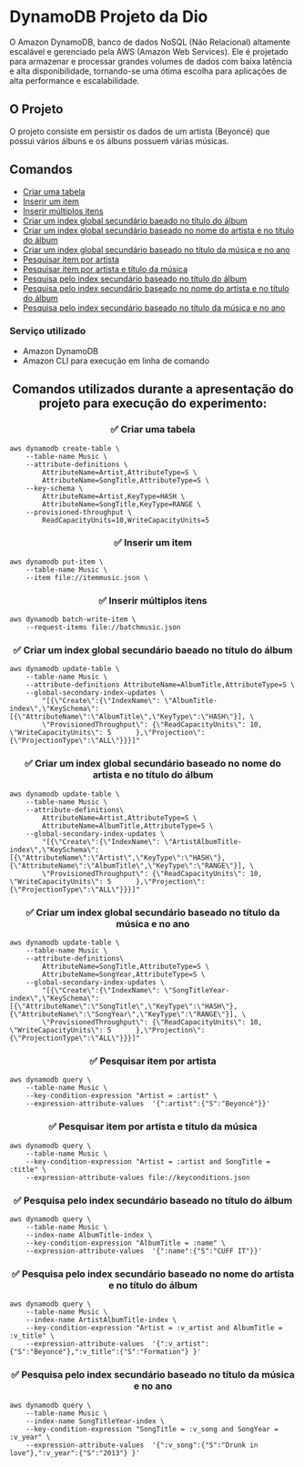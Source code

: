 # DynamoDB Projeto da Dio
O Amazon DynamoDB, banco de dados NoSQL (Não Relacional) altamente escalável e gerenciado pela AWS (Amazon Web Services). Ele é projetado para armazenar e processar grandes volumes de dados com baixa latência e alta disponibilidade, tornando-se uma ótima escolha para aplicações de alta performance e escalabilidade.

## O Projeto
 O projeto consiste em persistir os dados de um artista (Beyoncé) que possui vários álbuns e os álbuns possuem várias músicas.

## Comandos
* [Criar uma tabela](#✅-criar-uma-tabela)
* [Inserir um item](#✅-inserir-um-item)
* [Inserir múltiplos itens](#✅-inserir-múltiplos-itens)
* [Criar um index global secundário baeado no título do álbum](#✅-criar-um-index-global-secundário-baeado-no-título-do-álbum)
* [Criar um index global secundário baseado no nome do artista e no título do álbum](#✅-criar-um-index-global-secundário-baseado-no-nome-do-artista-e-no-título-do-álbum)
* [Criar um index global secundário baseado no título da música e no ano](#✅-criar-um-index-global-secundário-baseado-no-título-da-música-e-no-ano)
* [Pesquisar item por artista](#✅-pesquisar-item-por-artista)
* [Pesquisar item por artista e título da música](#✅-pesquisar-item-por-artista-e-título-da-música)
* [Pesquisa pelo index secundário baseado no título do álbum](#✅-pesquisa-pelo-index-secundário-baseado-no-título-do-álbum)
* [Pesquisa pelo index secundário baseado no nome do artista e no título do álbum](#✅-pesquisa-pelo-index-secundário-baseado-no-nome-do-artista-e-no-título-do-álbum)
* [Pesquisa pelo index secundário baseado no título da música e no ano](#✅-pesquisa-pelo-index-secundário-baseado-no-título-da-música-e-no-ano)

### Serviço utilizado
  - Amazon DynamoDB
  - Amazon CLI para execução em linha de comando




## <p align="center"> Comandos utilizados durante a apresentação do projeto para execução do experimento:

### <p align="center">✅ Criar uma tabela
```
aws dynamodb create-table \
    --table-name Music \
    --attribute-definitions \
        AttributeName=Artist,AttributeType=S \
        AttributeName=SongTitle,AttributeType=S \
    --key-schema \
        AttributeName=Artist,KeyType=HASH \
        AttributeName=SongTitle,KeyType=RANGE \
    --provisioned-throughput \
        ReadCapacityUnits=10,WriteCapacityUnits=5
```
### <p align="center">✅ Inserir um item
```
aws dynamodb put-item \
    --table-name Music \
    --item file://itemmusic.json \
```
### <p align="center">✅ Inserir múltiplos itens
```
aws dynamodb batch-write-item \
    --request-items file://batchmusic.json
```
### <p align="center">✅ Criar um index global secundário baeado no título do álbum
```
aws dynamodb update-table \
    --table-name Music \
    --attribute-definitions AttributeName=AlbumTitle,AttributeType=S \
    --global-secondary-index-updates \
        "[{\"Create\":{\"IndexName\": \"AlbumTitle-index\",\"KeySchema\":[{\"AttributeName\":\"AlbumTitle\",\"KeyType\":\"HASH\"}], \
        \"ProvisionedThroughput\": {\"ReadCapacityUnits\": 10, \"WriteCapacityUnits\": 5      },\"Projection\":{\"ProjectionType\":\"ALL\"}}}]"
```
### <p align="center">✅ Criar um index global secundário baseado no nome do artista e no título do álbum
```
aws dynamodb update-table \
    --table-name Music \
    --attribute-definitions\
        AttributeName=Artist,AttributeType=S \
        AttributeName=AlbumTitle,AttributeType=S \
    --global-secondary-index-updates \
        "[{\"Create\":{\"IndexName\": \"ArtistAlbumTitle-index\",\"KeySchema\":[{\"AttributeName\":\"Artist\",\"KeyType\":\"HASH\"}, {\"AttributeName\":\"AlbumTitle\",\"KeyType\":\"RANGE\"}], \
        \"ProvisionedThroughput\": {\"ReadCapacityUnits\": 10, \"WriteCapacityUnits\": 5      },\"Projection\":{\"ProjectionType\":\"ALL\"}}}]"
```
### <p align="center">✅ Criar um index global secundário baseado no título da música e no ano
```
aws dynamodb update-table \
    --table-name Music \
    --attribute-definitions\
        AttributeName=SongTitle,AttributeType=S \
        AttributeName=SongYear,AttributeType=S \
    --global-secondary-index-updates \
        "[{\"Create\":{\"IndexName\": \"SongTitleYear-index\",\"KeySchema\":[{\"AttributeName\":\"SongTitle\",\"KeyType\":\"HASH\"}, {\"AttributeName\":\"SongYear\",\"KeyType\":\"RANGE\"}], \
        \"ProvisionedThroughput\": {\"ReadCapacityUnits\": 10, \"WriteCapacityUnits\": 5      },\"Projection\":{\"ProjectionType\":\"ALL\"}}}]"
```
### <p align="center">✅ Pesquisar item por artista
```
aws dynamodb query \
    --table-name Music \
    --key-condition-expression "Artist = :artist" \
    --expression-attribute-values  '{":artist":{"S":"Beyoncé"}}'
```
### <p align="center">✅ Pesquisar item por artista e título da música
```
aws dynamodb query \
    --table-name Music \
    --key-condition-expression "Artist = :artist and SongTitle = :title" \
    --expression-attribute-values file://keyconditions.json
```
### <p align="center">✅ Pesquisa pelo index secundário baseado no título do álbum
```
aws dynamodb query \
    --table-name Music \
    --index-name AlbumTitle-index \
    --key-condition-expression "AlbumTitle = :name" \
    --expression-attribute-values  '{":name":{"S":"CUFF IT"}}'
```
### <p align="center">✅ Pesquisa pelo index secundário baseado no nome do artista e no título do álbum
```
aws dynamodb query \
    --table-name Music \
    --index-name ArtistAlbumTitle-index \
    --key-condition-expression "Artist = :v_artist and AlbumTitle = :v_title" \
    --expression-attribute-values  '{":v_artist":{"S":"Beyoncé"},":v_title":{"S":"Formation"} }'
```
### <p align="center">✅ Pesquisa pelo index secundário baseado no título da música e no ano
```
aws dynamodb query \
    --table-name Music \
    --index-name SongTitleYear-index \
    --key-condition-expression "SongTitle = :v_song and SongYear = :v_year" \
    --expression-attribute-values  '{":v_song":{"S":"Drunk in love"},":v_year":{"S":"2013"} }'
```

